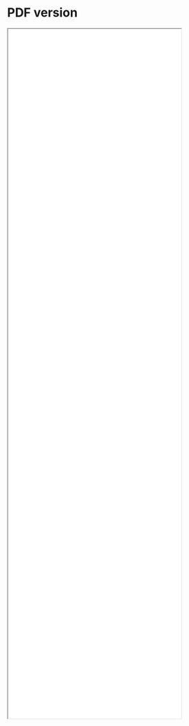 # PDF version

<iframe src="../Files/COSMOSS_calibration.pdf" width="80%" height="1600px"></iframe>
